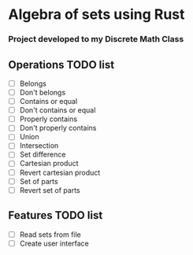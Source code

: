 # Algebra of sets using Rust
### Project developed to my Discrete Math Class
## Operations TODO list
- [ ] Belongs
- [ ] Don't belongs
- [ ] Contains or equal
- [ ] Don't contains or equal
- [ ] Properly contains
- [ ] Don't properly contains
- [ ] Union
- [ ] Intersection
- [ ] Set difference
- [ ] Cartesian product
- [ ] Revert cartesian product
- [ ] Set of parts
- [ ] Revert set of parts
## Features TODO list
- [ ] Read sets from file
- [ ] Create user interface